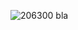 ![206300](https://user-images.githubusercontent.com/73530041/151884755-7ec114a7-b00d-45a5-a610-c1cf65ced313.jpg)
bla
